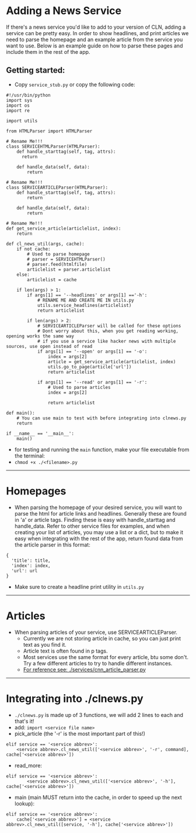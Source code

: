 # Adding a News Service
If there's a news service you'd like to add to your version of CLN, adding a service can be pretty easy.
In order to show headlines, and print articles we need to parse the homepage and an example article from the service you want to use.
Below is an example guide on how to parse these pages and include them in the rest of the app.

## Getting started:
- Copy `service_stub.py` or copy the following code:
```
#!/usr/bin/python
import sys
import os
import re

import utils

from HTMLParser import HTMLParser

# Rename Me!!!
class SERVICEHTMLParser(HTMLParser):
    def handle_starttag(self, tag, attrs):
      return

    def handle_data(self, data):
        return

# Rename Me!!!
class SERVICEARTICLEParser(HTMLParser):
    def handle_starttag(self, tag, attrs):
        return

    def handle_data(self, data):
        return

# Rename Me!!!
def get_service_article(articlelist, index):
    return

def cl_news_util(args, cache):
    if not cache:
        # Used to parse homepage
        # parser = SERVICEHTMLParser()
        # parser.feed(htmlfile)
        articlelist = parser.articlelist
    else:
        articlelist = cache

    if len(args) > 1:
        if args[1] == '--headlines' or args[1] =='-h':
            # RENAME ME AND CREATE ME IN utils.py
            utils.service_headlines(articlelist)
            return articlelist

        if len(args) > 2:
            # SERVICEARTICLEParser will be called for these options
            # Dont worry about this, when you get reading working, opening works the same way
            # if you use a service like hacker news with multiple sources, use open instead of read
            if args[1] == '--open' or args[1] == '-o':
                index = args[2]
                article = get_service_article(articlelist, index)
                utils.go_to_page(article['url'])
                return articlelist

            if args[1] == '--read' or args[1] == '-r':
                # Used to parse articles
                index = args[2]

                return articlelist

def main():
    # You can use main to test with before integrating into clnews.py
    return

if __name__ == '__main__':
    main()

```
- for testing and running the `main` function, make your file executable from the terminal:
 - `chmod +x ./<filename>.py`
---
# Homepages
- When parsing the homepage of your desired service, you will want to parse the html for article links and headlines. Generally these are found in 'a' or article tags. Finding these is easy with handle_starttag and handle_data. Refer to other service files for examples, and when creating your list of articles, you may use a list or a dict, but to make it easy when integrating with the rest of the app, return found data from the article parser in this format:
```
{
  'title': title,
  'index': index,
  'url': url
}
```
- Make sure to create a headline print utility in `utils.py`
---
# Articles
- When parsing articles of your service, use SERVICEARTICLEParser.
  - Currently we are not storing article in cache, so you can just print text as you find it.
  - Article text is often found in p tags.
  - Most services use the same format for every article, btu some don't. Try a few different articles to try to handle different instances.
  - [For reference see: ./services/cnn_article_parser.py](./services/cnn_article_parser.py)
---
# Integrating into ./clnews.py
- `./clnews.py` is made up of 3 functions, we will add 2 lines to each and that's it!
 - add: `import <service file name>`
 - pick_article (the '-r' is the most important part of this!)
 ```
 elif service == '<service abbrev>':
     <service abbrev>.cl_news_util(['<service abbrev>', '-r', command], cache['<service abbrev>'])
 ```
 - read_more:
 ```
 elif service == '<service abbrev>':
         <service abbrev>.cl_news_util(['<service abbrev>', '-h'], cache['<service abbrev>'])
 ```
 - main (main MUST return into the cache, in order to speed up the next lookup):
 ```
 elif service == '<service abbrev>':
     cache['<service abbrev>'] = <service abbrev>.cl_news_util([service, '-h'], cache['<service abbrev>'])
 ```
